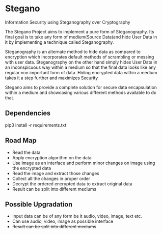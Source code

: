 # Stegano
Information Security using Steganography over Cryptography

The Stegano Project aims to implement a pure form of Steganography.
Its final goal is to take any form of medium(Source Data)and hide User Data in it
by implementing a technique called Steganography.

Steganography is an alternate method to hide data as compared to encryption which
incorporates default methods of scrambling or messing with user data. Steganography
on the other hand simply hides User Data in an inconspicuous way within a medium
so that the final data looks like any regular non important form of data.
Hiding encrypted data within a medium takes it a step further and maximizes Security

Stegano aims to provide a complete solution for secure data encapsulation within a medium
and showcasing various different methods available to do that.

## Dependencies
pip3 install -r requirements.txt

## Road Map
* Read the data
* Apply encryption algorithm on the data
* Use image as an interface and perform minor changes on image using the encrypted data
* Read the image and extract those changes
* Collect all the changes in proper order
* Decrypt the ordered encrypted data to extract original data
* Result can be split into different mediums

## Possible Upgradation
* Input data can be of any form be it audio, video, image, text etc.
* Can use audio, video, image as possible interface
* <s>Result can be split into different mediums</s>
